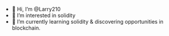 - 👋 Hi, I’m @Larry210
- 👀 I’m interested in solidity
- 🌱 I’m currently learning solidity & discovering opportunities in blockchain.


<!---
Larry210/Larry210 is a ✨ special ✨ repository because its `README.md` (this file) appears on your GitHub profile.
You can click the Preview link to take a look at your changes.
--->

